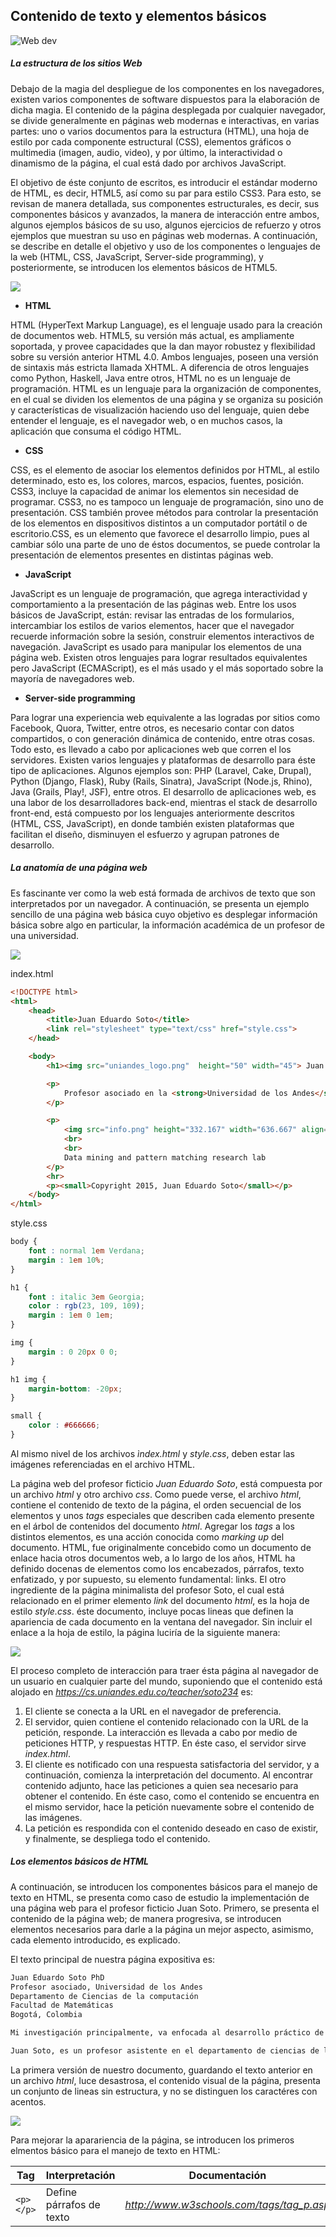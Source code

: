 ## Contenido de texto y elementos básicos


![Web dev](https://raw.githubusercontent.com/scvalencia/SchoolWork/master/Teaching/ISIS3710/HTML%26CSS/img/image.jpg)

##### La estructura de los sitios Web

Debajo de la magia del despliegue de los componentes en los navegadores, existen varios componentes de software dispuestos para la elaboración de dicha magia. El contenido de la página desplegada por cualquier navegador, se divide generalmente en páginas web modernas e interactivas, en varias partes: uno o varios documentos para la estructura (HTML), una hoja de estilo por cada componente estructural (CSS), elementos gráficos o multimedia (imagen, audio, video), y por último, la interactividad o dinamismo de la página, el cual está dado por archivos JavaScript. 

El objetivo de éste conjunto de escritos, es introducir el estándar moderno de HTML, es decir, HTML5, así como su par para estilo CSS3. Para esto, se revisan de manera detallada, sus componentes estructurales, es decir, sus componentes básicos y avanzados, la manera de interacción entre ambos, algunos ejemplos básicos de su uso, algunos ejercicios de refuerzo y otros ejemplos que muestran su uso en páginas web modernas. A continuación, se describe en detalle el objetivo y uso de los componentes o lenguajes de la web (HTML, CSS, JavaScript, Server-side programming), y posteriormente, se introducen los elementos básicos de HTML5.

![](https://raw.githubusercontent.com/scvalencia/SchoolWork/master/Teaching/ISIS3710/HTML%26CSS/img/triplet.png)

+ **HTML**

HTML (HyperText Markup Language), es el lenguaje usado para la creación de documentos web. HTML5, su versión más actual, es ampliamente soportada, y provee capacidades que la dan mayor robustez y flexibilidad sobre su versión anterior HTML 4.0. Ambos lenguajes, poseen una versión de sintaxis más estricta llamada XHTML. A diferencia de otros lenguajes como Python, Haskell, Java entre otros, HTML no es un lenguaje de programación. HTML es un lenguaje para la organización de componentes, en el cual se dividen los elementos de una página y se organiza su posición y características de visualización haciendo uso del lenguaje, quien debe entender el lenguaje, es el navegador web, o en muchos casos, la aplicación que consuma el código HTML.

+ **CSS**

CSS, es el elemento de asociar los elementos definidos por HTML, al estilo determinado, esto es, los colores, marcos, espacios, fuentes, posición. CSS3, incluye la capacidad de animar los elementos sin necesidad de programar. CSS3, no es tampoco un lenguaje de programación, sino uno de presentación. CSS también provee métodos para controlar la presentación de los elementos en dispositivos distintos a un computador portátil o de escritorio.CSS, es un elemento que favorece el desarrollo limpio, pues al cambiar sólo una parte de uno de éstos documentos, se puede controlar la presentación de elementos presentes en distintas páginas web.

+ **JavaScript**

JavaScript es un lenguaje de programación, que agrega interactividad y comportamiento a la presentación de las páginas web. Entre los usos básicos de JavaScript, están: revisar las entradas de los formularios, intercambiar los estilos de varios elementos, hacer que el navegador recuerde información sobre la sesión, construir elementos interactivos de navegación. JavaScript es usado para manipular los elementos de una página web. Existen otros lenguajes para lograr resultados equivalentes pero JavaScript (ECMAScript), es el más usado y el más soportado sobre la mayoría de navegadores web.

+ **Server-side programming**

Para lograr una experiencia web equivalente a las logradas por sitios como Facebook, Quora, Twitter, entre otros, es necesario contar con datos compartidos, o con generación dinámica de contenido, entre otras cosas. Todo esto, es llevado a cabo por aplicaciones web que corren el los servidores. Existen varios lenguajes y plataformas de desarrollo para éste tipo de aplicaciones. Algunos ejemplos son: PHP (Laravel, Cake, Drupal), Python (Django, Flask), Ruby (Rails, Sinatra), JavaScript (Node.js, Rhino), Java (Grails, Play!, JSF), entre otros. El desarrollo de aplicaciones web, es una labor de los desarrolladores back-end, mientras el stack de desarrollo front-end, está compuesto por los lenguajes anteriormente descritos (HTML, CSS, JavaScript), en donde también existen plataformas que facilitan el diseño, disminuyen el esfuerzo y agrupan patrones de desarrollo.

##### La anatomía de una página web

Es fascinante ver como la web está formada de archivos de texto que son interpretados por un navegador. A continuación, se presenta un ejemplo sencillo de una página web básica cuyo objetivo es desplegar información básica sobre algo en particular, la información académica de un profesor de una universidad.

![](https://raw.githubusercontent.com/scvalencia/SchoolWork/master/Teaching/ISIS3710/HTML%26CSS/img/ex1_screenshot.png)

index.html

```html
<!DOCTYPE html>
<html>
	<head>
		<title>Juan Eduardo Soto</title>
		<link rel="stylesheet" type="text/css" href="style.css">
	</head>

	<body>
		<h1><img src="uniandes_logo.png"  height="50" width="45"> Juan Eduardo Soto </h1>

		<p>
			Profesor asociado en la <strong>Universidad de los Andes</strong> en el departamento de ciencias de la computaci&oacuten. Investigador en la &aacutereas de aprendizaje de m&aacutequina, estad&iacutestica aplicada, y programaci&oacuten matem&aacutetica. Si usted se encuentra interesado en &eacutestas &aacutereas del conocimiento, y posee habilidades de programaci&oacuten en lenguajes de alto y bajo nivel (Python, Julia, R, C, C++) y madurez matm&aacutetica, <em> estoy interesado en trabajar con usted. </em>
		</p>

		<p>
			<img src="info.png" height="332.167" width="636.667" align="middle"> 
			<br>
			<br>
			Data mining and pattern matching research lab
		</p>
		<hr>
		<p><small>Copyright 2015, Juan Eduardo Soto</small></p>
	</body>
</html>
```

style.css

```css
body {
	font : normal 1em Verdana;
	margin : 1em 10%;
}

h1 {
	font : italic 3em Georgia;
	color : rgb(23, 109, 109);
	margin : 1em 0 1em;
}

img {
	margin : 0 20px 0 0;
}

h1 img {
	margin-bottom: -20px;
}

small {
	color : #666666;
}
```

Al mismo nivel de los archivos *ìndex.html* y *style.css*, deben estar las imágenes referenciadas en el archivo HTML. 

La página web del profesor ficticio *Juan Eduardo Soto*, está compuesta por un archivo *html* y otro archivo *css*. Como puede verse, el archivo *html*, contiene el contenido de texto de la página, el orden secuencial de los elementos y unos *tags* especiales que describen cada elemento presente en el árbol de contenidos del documento *html*. Agregar los *tags* a los distintos elementos, es una acción conocida como *marking up* del documento. HTML, fue originalmente concebido como un documento de enlace hacia otros documentos web, a lo largo de los años, HTML ha definido docenas de elementos como los encabezados, párrafos, texto enfatizado, y por supuesto, su elemento fundamental: links. El otro ingrediente de la página minimalista del profesor Soto, el cual está relacionado en el primer elemento *link* del documento *html*, es la hoja de estilo *style.css*. éste documento, incluye pocas lineas que definen la apariencia de cada documento en la ventana del navegador. Sin incluir el enlace a la hoja de estilo, la página luciría de la siguiente manera:

![](https://raw.githubusercontent.com/scvalencia/SchoolWork/master/Teaching/ISIS3710/HTML%26CSS/img/ex1_noCssScreenshot.png)

El proceso completo de interacción para traer ésta página al navegador de un usuario en cualquier parte del mundo, suponiendo que el contenido está alojado en *https://cs.uniandes.edu.co/teacher/soto234* es:

1. El cliente se conecta a la URL en el navegador de preferencia.
2. El servidor, quien contiene el contenido relacionado con la URL de la petición, responde. La interacción es llevada a cabo por medio de peticiones HTTP, y respuestas HTTP. En éste caso, el servidor sirve *index.html*.
3. El cliente es notificado con una respuesta satisfactoria del servidor, y a continuación, comienza la interpretación del documento. Al encontrar contenido adjunto, hace las peticiones a quien sea necesario para obtener el contenido. En éste caso, como el contenido se encuentra en el mismo servidor, hace la petición nuevamente sobre el contenido de las imágenes.
4. La petición es respondida con el contenido deseado en caso de existir, y finalmente, se despliega todo el contenido.

##### Los elementos básicos de HTML

A continuación, se introducen los componentes básicos para el manejo de texto en HTML, se presenta como caso de estudio la implementación de una página web para el profesor ficticio Juan Soto. Primero, se presenta el contenido de la página web; de manera progresiva, se introducen elementos necesarios para darle a la página un mejor aspecto, asimismo, cada elemento introducido, es explicado.

El texto principal de nuestra página expositiva es:

```html
Juan Eduardo Soto PhD
Profesor asociado, Universidad de los Andes
Departamento de Ciencias de la computación
Facultad de Matemáticas
Bogotá, Colombia

Mi investigación principalmente, va enfocada al desarrollo práctico de algoritmos de Machine Learning, reconocimiento de patrones y optimización convexa, con el objetivo de ampliar el  entendimiento de varios paradigmas del aprendizaje estadístico sobre volúmenes inmensos de     datos. Trabajo en problemas de visión por computador, reconocimiento de imágenes, tratamiento de datos, y computación de alto desempeño.

Juan Soto, es un profesor asistente en el departamento de ciencias de la computación en la facultad de matemáticas de la Universidad de los Andes, donde co dirige el laboratorio de Data mining and Pattern matching. Su área de investigación, se centra en la implementación eficiente de algoritmos de aprendizaje estadístico sobre grandes bodegas de información no estructurada. Su trabajo ha sido laureado y premiado, con nominaciones al Best Paper Award de ACM, IEEE, CHI. El profesor Juan Soto, tiene los títulos Ph.D y M.Sc en Computer Science en MIT, y B.Sc en Ingeniería de Sistemas y Computación y Matemáticas en la Universidad de los Andes.
```

La primera versión de nuestro documento, guardando el texto anterior en un archivo *html*, luce desastrosa, el contenido visual de la página, presenta un conjunto de lineas sin estructura, y no se distinguen los caractéres con acentos. 

![](https://raw.githubusercontent.com/scvalencia/SchoolWork/master/Teaching/ISIS3710/HTML%26CSS/img/ex2_plainContent.png)

Para mejorar la aparariencia de la página, se introducen los primeros elmentos básico para el manejo de texto en HTML:

Tag | Interpretación | Documentación 
--- | --- | ---
`<p></p>` | Define párrafos de texto | *http://www.w3schools.com/tags/tag_p.asp*




 


















